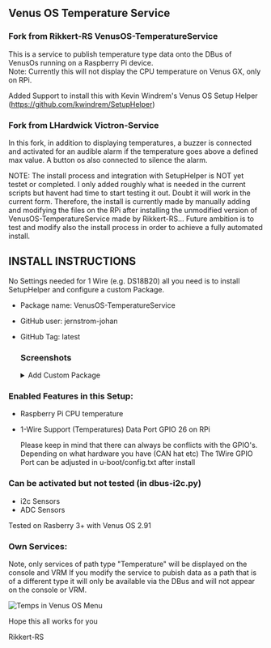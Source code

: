 ## Venus OS Temperature Service
### Fork from Rikkert-RS VenusOS-TemperatureService 
This is a service to publish temperature type data onto the DBus of VenusOs running on a Raspberry Pi device.  
Note: Currently this will not display the CPU temperature on Venus GX, only on RPi.

Added Support to install this with Kevin Windrem's Venus OS Setup Helper (https://github.com/kwindrem/SetupHelper)
### Fork from LHardwick Victron-Service
In this fork, in addition to displaying temperatures, a buzzer is connected and activated for an audible alarm if the temperature goes above a defined max value.
A button os also connected to silence the alarm.

NOTE: The install process and integration with SetupHelper is NOT yet testet or completed. I only added roughly what is needed in the current scripts but havent had time to start testing it out. Doubt it will work in the current form. 
Therefore, the install is currently made by manually adding and modifying the files on the RPi after installing the unmodified version of VenusOS-TemperatureService made by Rikkert-RS... 
Future ambition is to test and modify also the install process in order to achieve a fully automated install. 

## INSTALL INSTRUCTIONS
No Settings needed for 1 Wire (e.g. DS18B20) all you need is to install SetupHelper and configure a custom Package.
  - Package name: VenusOS-TemperatureService
  - GitHub user: jernstrom-johan
  - GitHub Tag: latest

      ### Screenshots
      <details><summary>Add Custom Package</summary>

      ![PackageManager Menü](/screenshots/PackageManagerMenu.png)
      ![Add Custom Package ](/screenshots/PackageManagerAddPackage.png)
      ![Fill Custom Package](/screenshots/PackageManagerAddCustomPackage.png)
      ![Install Package](/screenshots/PackageManagerInstallAktivPackage.png)

</details>

### Enabled Features in this Setup:
  - Raspberry Pi CPU temperature
  - 1-Wire Support (Temperatures) Data Port GPIO 26 on RPi
  
    Please keep in mind that there can always be conflicts with the GPIO's. Depending on what hardware you have (CAN hat etc)
    The 1Wire GPIO Port can be adjusted in u-boot/config.txt after install

### Can be activated but not tested (in dbus-i2c.py)
  - i2c Sensors
  - ADC Sensors

Tested on Rasberry 3+ with Venus OS 2.91

### Own Services:
 Note, only services of path type "Temperature" will be displayed on the console and VRM
 If you modify the service to pubish data as a path that is of a different type
 it will only be available via the DBus and will not appear on the console or VRM.

![Temps in Venus OS Menu](/screenshots/TempsInMenu.png)

Hope this all works for you

Rikkert-RS

